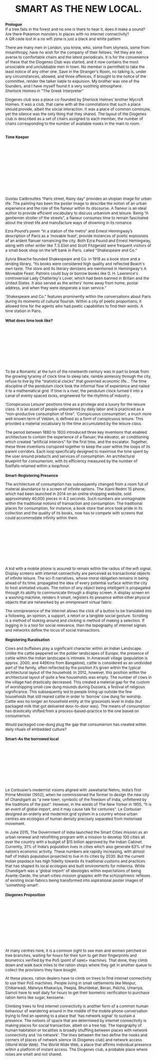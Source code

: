---
layout: rip-layout
bg-url: /img/background-project13.png
permalink: /research/try
year: 2014
authors: NAVEEN MAHANTESH
title: The emergence of slums - A contemporary view on simulation models.
journal: Thought experiments 
title: SMART AS THE NEW LOCAL.


abstract: <b>Prologue</b> <br/>If a tree falls in the forest and no one is there to hear it, does it make a sound?<br/>Are there Pokemon monsters in places with no internet connectivity?<br/>A QR code lost in a no wifi zone is just a black and white pattern<p class="simple-content">There are many men in London, you know, who, some from shyness, some from misanthropy, have no wish for the company of their fellows. Yet they are not averse to comfortable chairs and the latest periodicals. It is for the convenience of these that the Diogenes Club was started, and it now contains the most unsociable and unclubbable men in town. No member is permitted to take the least notice of any other one. Save in the Stranger's Room, no talking is, under any circumstances, allowed, and three offences, if brought to the notice of the committee, render the talker liable to expulsion. My brother was one of the founders, and I have myself found it a very soothing atmosphere.<br/>Sherlock Holmes in "The Greek Interpreter"<p/><p class="simple-content">Diogenes club was a place co-founded by Sherlock Holmes’ brother Mycroft Holmes. It was a club, that came with all the connotations that such a place should provide, albeit the social interaction. It was a place of common commune, yet the silence was the only thing that they shared. The layout of the Diogenes club is described as a set of chairs assigned to each member, the number of chairs corresponding to the number of available nooks in the main to room.<p/><br/> <b>Time Keeper</b><br/><br/><br/><br/><br/><br/><br/><br/><br/><br/><br/><br/><p class="simple-content">Gustav Cailbrouttes “Paris street, Rainy day” provides an utopian image for urban life.  The painting has been the poster image to describe the notion of an urban experience and the role of the flaneur within its discourse. A flaneur is an ideal author to provide efficient vocabulary to discuss urbanism and leisure. Being “A gentlemen stroller of the streets”, a flaneur consumes time to remain fascinated about the street life and manufacture ways of drowning in its romance. </p><p class="simple-content">Ezra Pound’s poem “In a station of the metro” and Ernest Hemingway’s description of Paris as a ‘movable feast’, provide instances of poetic explosions of an ardent flanuer romancing the city. Both Ezra Pound and Ernest Hemingway, along with other writer like T.S.Eliot and Scott Fitzgerald were frequent visitors of a small book shop on the left bank in Paris, called “Shakespeare and Co.” </p><p class="simple-content">Sylvia Bleache founded Shakespeare and Co. in 1919 as a book store and a lending library, “Its books were considered high quality and reflected Beach's own taste. The store and its literary denizens are mentioned in Hemingway's A Moveable Feast. Patrons could buy or borrow books like D. H. Lawrence's controversial Lady Chatterley's Lover, which had been banned in Britain and the United States. It also served as the writers’ home away from home, postal address, and when they were desperate a loan service."</p><p class="simple-content">‘Shakespeare and Co.” features prominently within the conversations about Paris during its moments of cultural flourish. Within a city of poetic proportions, it allowed time for the agents who had poetic capabilities to find their words. A time station in Paris. <br/><br/><b>What does time look like?</b><br/></p><p/><br/><br/><br/><br/><br/><br/><br/><br/><p class="simple-content">To be a Romantic at the turn of the nineteenth century was in part to break from the growing tyranny of clock time to sleep late, ramble aimlessly through the city, refuse to live by the “statistical clocks” that governed economic life… The time discipline of the pendulum clock took the informal flow of experience and nailed it to a mathematical grid. If time is a river, the pendulum clock turned it into a canal of evenly spaced locks, engineered for the rhythms of industry .</p><p class="simple-content">‘Conspicuous Leisure’ positions time as a privilege and a luxury for the leisure class. It is an asset of people unburdened by daily labor and is practiced as a “non-productive consumption of time”. ‘Conspicuous consumption’, a much more well-known term of Veblen, is defined as a form of conspicuous leisure. This provided a material vocabulary to the time accumulated by the leisure class.</p><p class="simple-content">The period between 1880 to 1920 introduced three key inventions that enabled architecture to contain the experience of a flanuer; the elevator, air conditioning which created "artificial interiors" for the first time, and the escalator. Together, these three inventions conspired together to keep the user within the loops of its parent corridors. Each loop specifically designed to maximise the time spent by the user around products and services of consumption. An architectural blueprint for consumerism, with its efficiency measured by the number of footfalls retained within a loop/hour.<br/><br/><b>Smart-Registering Presence</b><br/></p><p class="simple-content">The architecture of consumption has subsequently changed from a room full of material abundance to a screen of infinite options. The Xiami Redmi 1S phone, which had been launched in 2014 on an online shopping website, sold approximately 40,000 pieces in 4.2 seconds. Such numbers are unimaginable within the traditional notions of transaction and consumption. The traditional places for consumption, for instance, a book store that once took pride in its collection and the quality of its books, now has to compete with screens that could accommodate infinity within them.</p><br/><br/><br/><br/><br/><br/><br/><br/><p class="simple-content">A kid with a mobile phone is assured to remain within the radius of the wifi signal. Display screens with internet connectivity are perceived as transactional objects of infinite leisure. The sci-fi narratives, whose moral obligation remains in being ahead of its time, propagated the idea of every potential surface within the city to host animated visuals. The notion of any object being intelligent is propagated through its ability to communicate through a display screen. A display screen on a washing machine, renders it smart, registers its presence within other physical objects that are networked by an omnipresent virtual fabric.</p><p class="simple-content">The omnipresence of the Internet allows the click of a button to be translated into a following, an opinion, a support, a retort or a tangible social gesture. Scrolling is a method of looking around and clicking is method of making a selection. If logging in is a tool for social relevance, then the topography of internet signals and networks define the locus of social transactions.<br/><br/><b>Registering Ruralisation</b><br/></p><p class="simple-content">Cows and buffaloes play a significant character within an Indian Landscape. Unlike the cattle peppered on the polder landscapes of Europe, the presence of cattle within the Indian landscape is intimate. In Amaravati village (population is approx. 2000; and 445Kms from Bangalore), cattle is considered as an undivided part of the family, often reflected by the position it’s given within the typical architectural layout of the household. In 2012, however, this position within the architectural layout of quite a few households was empty. The number of cows in the village had drastically decreased. This created a material gap for the custom of worshipping small cow dung mounds during Dussera, a festival of religious significance. This subsequently led to people lining up outside the few households that still reared cattle in order to ‘borrow’ cow dung for worship. Cattle was no longer an household entity at the grassroots level in India (but packaged milk that got delivered door-to-door was). The means of consumption has drastically shifted from a process-based-practice to the one based on consumerism.</p><p class="simple-content">Would packaged cow-dung plug the gap that consumerism has created within daily rituals of embedded culture?<br/><br/><b>Smart-As the borrowed local</b><br/> </p><br/><br/><br/><br/><br/><br/><br/><br/><p class="simple-content">Le Corbusier’s modernist visions aligned with Jawaharlal Nehru, India’s first Prime Minister (1952), when he commissioned the former to design the new city of Chandigarh as "a new town, symbolic of the freedom of India, unfettered by the traditions of the past”. However, in the words of The New Yorker in 1955, “It is an event of global import, and it may cause talk for centuries". Le Corbusier designed an orderly and modernist grid system in a country whose urban centres are ecologies of human density precisely separated from motorised movement.</p><p class="simple-content">In June 2015, The Government of India launched the Smart Cities mission as an urban renewal and retrofitting program with a mission to develop 100 cities all over the country with a budget of $15 billion approved by the Indian Cabinet. Currently, 31% of India’s population lives in cities which also generate 63% of the nation’s economic activity. These numbers are rapidly increasing, with almost half of India’s population projected to live in its cities by 2030. But the current Indian populace has high fidelity towards its traditional customs and practices that has shaped its local ecologies and built environments for millennia. While Chandigarh was a 'global import' of ideologies within expectations of being Avante-Garde, the smart-cities-mission grapples with the schizophrenic reflexes of existing local-fabrics being transformed into aspirational poster images of 'something-smart'.<br/><br/><b>Diogenes Proposition<br/></b><br/></p><br/><br/><br/><br/><br/><br/><br/><br/><p class="simple-content">At many centres here, it is a common sight to see men and women perched on tree branches, waiting for hours for their turn to get their fingerprints and biometrics verified by the PoS (point of sale)+ machines. That done, they climb down and walk back miles to the ration shops where they get in another queue to collect the provisions they have bought.</p><p class="simple-content">At these places, ration dealers have to climb on trees to find internet connectivity to use their PoS machines. People living in small settlements like Merpur, Chibarwadi, Malwiya Khakariya, Peepla, Bhuridebar, Beran, Palcha, Umariya, Samoli have to wait daily for hours to get their biometric verification to purchase ration items like sugar, kerosene.</p><p class="simple-content">Climbing trees to find internet connectivity is another form of a common human behaviour of wandering around in the middle of the mobile phone conversation trying to find an opening to a place that 'has network signal' to sustain a presence. The notions of space that are determined by internet connectivity is making places for social transaction, albeit on a tree top. The topography of human habitation or localities is broadly shuffling between places with network connectivity and 'no network'. The lines between the two define the nooks and corners of places of network silence (A Diogenes club) and network access (World Wide Web). The World Wide Web, a place that affirms individual presence within a platform of instant access. The Diogenes club, a probable place where roses are smelt and not shared.</p>


 

img1: /img/try.png
img2: /img/1.png 
img3: /img/2.png
img4: /img/3.png
img5: /img/4.png
img6: /img/5.png
ide: try
categories: rip
tag: simulation
---